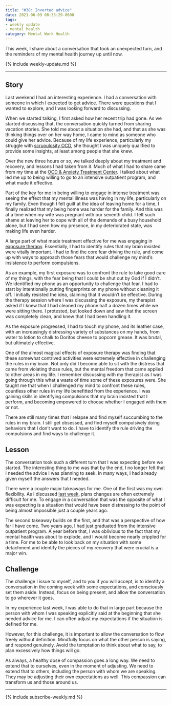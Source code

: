 ```yaml
---
title: "#38: Inverted advice"
date: 2021-06-09 08:33:29-0600
tags:
- weekly update
- mental health
category: Mental Work Health
---
```


This week, I share about a conversation that took an unexpected turn, and the reminders of my mental health journey up until now.

{% include weekly-update.md %}

***


## Story

Last weekend I had an interesting experience. I had a conversation with someone in which I expected to get advice. There were questions that I wanted to explore, and I was looking forward to discussing.

When we started talking, I first asked how her recent trip had gone. As we started discussing that, the conversation quickly turned from sharing vacation stories. She told me about a situation she had, and that as she was thinking things over on her way home, I came to mind as someone who could give her advice. Because of my life experience, particularly my struggle with [scrupulosity OCD](https://en.m.wikipedia.org/wiki/Scrupulosity), she thought I was uniquely qualified to provide some insights, at least among people that she knew.

Over the new three hours or so, we talked deeply about my treatment and recovery, and lessons I had taken from it. Much of what I had to share came from my time at the [OCD & Anxiety Treatment Center](https://www.theocdandanxietytreatmentcenter.com/). I talked about what led me up to being willing to go to an intensive outpatient program, and what made it effective.

Part of the key for me in being willing to engage in intense treatment was seeing the effect that my mental illness was having in my life, particularly on my family. Even though I felt guilt at the idea of leaving home for a time, I finally realized that my being home was harder for the family. And this was at a time when my wife was pregnant with our seventh child. I felt such shame at leaving her to cope with all of the demands of a busy household alone, but I had seen how my presence, in my deteriorated state, was making life even harder.

A large part of what made treatment effective for me was engaging in [exposure therapy](https://en.m.wikipedia.org/wiki/Exposure_therapy). Essentially, I had to identify rules that my brain insisted were vitally important. I had to find the core fear driving the rule, and come up with ways to approach those fears that would challenge my mind’s insistence to perform compulsions.

As an example, my first exposure was to confront the rule to take good care of my things, with the fear being that I could be shut out by God if I didn’t. We identified my phone as an opportunity to challenge that fear. I had to start by intentionally putting fingerprints on my phone without cleaning it off. I initially resisted the idea, claiming that it wouldn’t be effective. During the therapy session where I was discussing the exposure, my therapist asked if I knew that I had cleaned my phone half a dozen times while we were sitting there. I protested, but looked down and saw that the screen was completely clean, and knew that I had been handling it.

As the exposure progressed, I had to touch my phone, and its leather case, with an increasingly distressing variety of substances on my hands, from water to lotion to chalk to Doritos cheese to popcorn grease. It was brutal, but ultimately effective.

One of the almost magical effects of exposure therapy was finding that these somewhat contrived activities were extremely effective in challenging the rules in my brain. Not only did I become able to sit with the distress that came from violating those rules, but the mental freedom that came applied to other areas in my life. I remember discussing with my therapist as I was going through this what a waste of time some of these exposures were. She taught me that when I challenged my mind to confront these rules, countless other rules in my life benefitted from the experience. I was gaining skills in identifying compulsions that my brain insisted that I perform, and becoming empowered to choose whether I engaged with them or not.

There are still many times that I relapse and find myself succumbing to the rules in my brain. I still get obsessed, and find myself compulsively doing behaviors that I don’t want to do. I have to identify the rule driving the compulsions and find ways to challenge it.


## Lesson

The conversation took such a different turn that I was expecting before we started. The interesting thing to me was that by the end, I no longer felt that I needed the advice I was planning to seek. In many ways, I had already given myself the answers that I needed.

There were a couple major takeaways for me. One of the first was my own flexibility. As I discussed [last week](https://bennorris.org/2021/06/04/plan-changes), plans changes are often extremely difficult for me. To engage in a conversation that was the opposite of what I was expecting is a situation that would have been distressing to the point of being almost impossible just a couple years ago.

The second takeaway builds on the first, and that was a perspective of how far I have come. Two years ago, I had just graduated from the intensive outpatient program. A year before that, I was oblivious to the fact that my mental health was about to explode, and I would become nearly crippled for a time. For me to be able to look back on my situation with some detachment and identify the pieces of my recovery that were crucial is a major win.


## Challenge

The challenge I issue to myself, and to you if you will accept, is to identify a conversation in the coming week with some expectations, and consciously set them aside. Instead, focus on being present, and allow the conversation to go wherever it goes.

In my experience last week, I was able to do that in large part because the person with whom I was speaking explicitly said at the beginning that she needed advice for me. I can often adjust my expectations if the situation is defined for me.

However, for this challenge, it is important to allow the conversation to flow freely without definition. Mindfully focus on what the other person is saying, and respond genuinely. Avoid the temptation to think about what to say, to plan excessively how things will go.

As always, a healthy dose of compassion goes a long way. We need to extend that to ourselves, even in the moment of adjusting. We need to extend that to others, including the person with whom we are speaking. They may be adjusting their own expectations as well. This compassion can transform us and those around us.

***
{% include subscribe-weekly.md %}